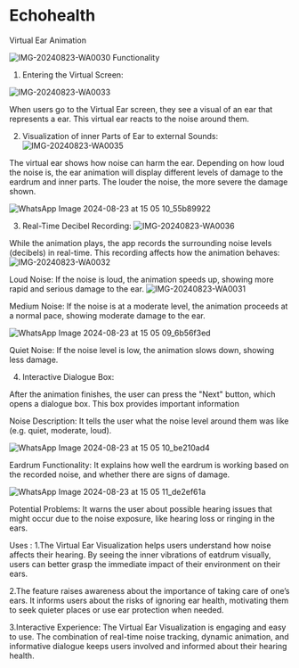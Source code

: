 # Echohealth
Virtual Ear Animation  

![IMG-20240823-WA0030](https://github.com/user-attachments/assets/6cc36ca3-b74a-4f0c-b9a8-2a8d9be90dc4)
Functionality
1. Entering the Virtual Screen:




![IMG-20240823-WA0033](https://github.com/user-attachments/assets/301adafd-66bd-4eda-b584-40a101d9586e)






When users go to the Virtual Ear screen, they see a visual of an ear that represents a ear. This virtual ear reacts to the noise around them.

2.  Visualization of inner Parts of Ear to external Sounds:
![IMG-20240823-WA0035](https://github.com/user-attachments/assets/ffe6487e-4627-4742-816d-010e18743e88)


The virtual ear shows how noise can harm the ear. Depending on how loud the noise is, the ear animation will display different levels of damage to the eardrum and inner parts. The louder the noise, the more severe the damage shown.

![WhatsApp Image 2024-08-23 at 15 05 10_55b89922](https://github.com/user-attachments/assets/f55b7f87-5d05-41f5-b72e-9a4b0f685e84)



3. Real-Time Decibel Recording:
![IMG-20240823-WA0036](https://github.com/user-attachments/assets/7bf96daa-8fbb-46b0-a751-e31ba4143002)

While the animation plays, the app records the surrounding noise levels (decibels) in real-time. This recording affects how the animation behaves:
![IMG-20240823-WA0032](https://github.com/user-attachments/assets/8e3bc787-0f52-47c7-b0ab-da4037226f6d)

Loud Noise: If the noise is loud, the animation speeds up, showing more rapid and serious damage to the ear.
![IMG-20240823-WA0031](https://github.com/user-attachments/assets/dfd29b34-3020-49b9-ae3d-fcfd32b52358)





Medium Noise: If the noise is at a moderate level, the animation proceeds at a normal pace, showing moderate damage to the ear.

![WhatsApp Image 2024-08-23 at 15 05 09_6b56f3ed](https://github.com/user-attachments/assets/0cb2e1a0-c497-4e55-bd2d-e28546305837)




Quiet Noise: If the noise level is low, the animation slows down, showing less damage.


4. Interactive Dialogue Box:

After the animation finishes, the user can press the "Next" button, which opens a dialogue box. This box provides important information

Noise Description: It tells the user what the noise level around them was like (e.g. quiet, moderate, loud).

![WhatsApp Image 2024-08-23 at 15 05 10_be210ad4](https://github.com/user-attachments/assets/7ae8d5e1-3788-40e6-a97e-4b8b6bc0a424)


Eardrum Functionality: It explains how well the eardrum is working based on the recorded noise, and whether there are signs of damage.

![WhatsApp Image 2024-08-23 at 15 05 11_de2ef61a](https://github.com/user-attachments/assets/dadfacfa-5561-4489-a489-3767056efc7a)


Potential Problems: It warns the user about possible hearing issues that might occur due to the noise exposure, like hearing loss or ringing in the ears.


Uses :
1.The Virtual Ear Visualization helps users understand how noise affects their hearing. By seeing the inner vibrations of eatdrum visually, users can better grasp the immediate impact of their environment on their ears.

2.The feature raises awareness about the importance of taking care of one’s ears. It informs users about the risks of ignoring ear health, motivating them to seek quieter places or use ear protection when needed.

3.Interactive Experience:
The Virtual Ear Visualization is engaging and easy to use. The combination of real-time noise tracking, dynamic animation, and informative dialogue keeps users involved and informed about their hearing health.
